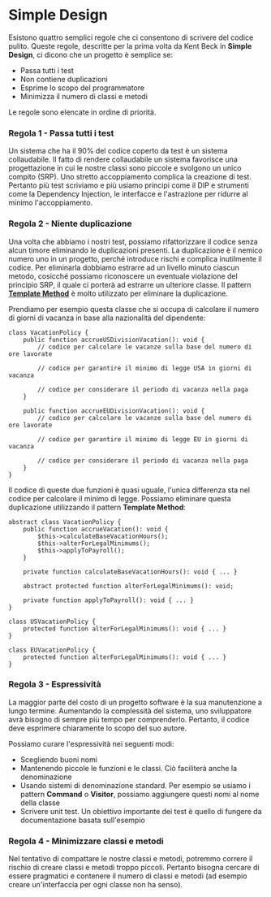 # Simple Design

Esistono quattro semplici regole che ci consentono di scrivere del codice pulito. Queste regole, descritte per la prima volta da Kent Beck in **Simple Design**, ci dicono che un progetto è semplice se:

* Passa tutti i test
* Non contiene duplicazioni
* Esprime lo scopo del programmatore
* Minimizza il numero di classi e metodi

Le regole sono elencate in ordine di priorità.

### Regola 1 - Passa tutti i test

Un sistema che ha il 90% del codice coperto da test è un sistema collaudabile. Il fatto di rendere collaudabile un sistema favorisce una progettazione in cui le nostre classi sono piccole e svolgono un unico compito \(SRP\). Uno stretto accoppiamento complica la creazione di test. Pertanto più test scriviamo e più usiamo principi come il DIP e strumenti come la Dependency Injection, le interfacce e l'astrazione per ridurre al minimo l'accoppiamento.

### Regola 2 - Niente duplicazione

Una volta che abbiamo i nostri test, possiamo rifattorizzare il codice senza alcun timore eliminando le duplicazioni presenti. La duplicazione è il nemico numero uno in un progetto, perché introduce rischi e complica inutilmente il codice. Per eliminarla dobbiamo estrarre ad un livello minuto ciascun metodo, cosicché possiamo riconoscere un eventuale violazione del principio SRP, il quale ci porterà ad estrarre un ulteriore classe. Il pattern [**Template Method**](https://it.wikipedia.org/wiki/Template_method) è molto utilizzato per eliminare la duplicazione. 

Prendiamo per esempio questa classe che si occupa di calcolare il numero di giorni di vacanza in base alla nazionalità del dipendente:

```text
class VacationPolicy {
    public function accrueUSDivisionVacation(): void {
        // codice per calcolare le vacanze sulla base del numero di ore lavorate
        
        // codice per garantire il minimo di legge USA in giorni di vacanza
        
        // codice per considerare il periodo di vacanza nella paga
    }
    
    public function accrueEUDivisionVacation(): void {
        // codice per calcolare le vacanze sulla base del numero di ore lavorate
        
        // codice per garantire il minimo di legge EU in giorni di vacanza
        
        // codice per considerare il periodo di vacanza nella paga
    }
}
```

Il codice di queste due funzioni è quasi uguale, l'unica differenza sta nel codice per calcolare il minimo di legge. Possiamo eliminare questa duplicazione utilizzando il pattern **Template Method**:

```text
abstract class VacationPolicy {
    public function accrueVacation(): void {
        $this->calculateBaseVacationHours();
        $this->alterForLegalMinimums();
        $this->applyToPayroll();
    }
    
    private function calculateBaseVacationHours(): void { ... }
    
    abstract protected function alterForLegalMinimums(): void;
    
    private function applyToPayroll(): void { ... }
}

class USVacationPolicy {
    protected function alterForLegalMinimums(): void { ... }
}

class EUVacationPolicy {
    protected function alterForLegalMinimums(): void { ... }
}
```

### Regola 3 - Espressività

La maggior parte del costo di un progetto software è la sua manutenzione a lungo termine. Aumentando la complessità del sistema, uno sviluppatore avrà bisogno di sempre più tempo per comprenderlo. Pertanto, il codice deve esprimere chiaramente lo scopo del suo autore.

Possiamo curare l'espressività nei seguenti modi:

* Scegliendo buoni nomi
* Mantenendo piccole le funzioni e le classi. Ciò faciliterà anche la denominazione
* Usando sistemi di denominazione standard. Per esempio se usiamo i pattern **Command** o **Visitor**, possiamo aggiungere questi nomi al nome della classe
* Scrivere unit test. Un obiettivo importante dei test è quello di fungere da documentazione basata sull'esempio

### Regola 4 - Minimizzare classi e metodi

Nel tentativo di compattare le nostre classi e metodi, potremmo correre il rischio di creare classi e metodi troppo piccoli. Pertanto bisogna cercare di essere pragmatici e contenere il numero di classi e metodi \(ad esempio creare un'interfaccia per ogni classe non ha senso\).

